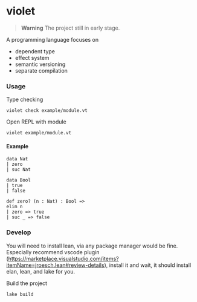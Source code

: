 # violet

> **Warning** The project still in early stage.

A programming language focuses on

- dependent type
- effect system
- semantic versioning
- separate compilation

### Usage

Type checking

```shell
violet check example/module.vt
```

Open REPL with module

```
violet example/module.vt
```

#### Example

```
data Nat
| zero
| suc Nat

data Bool
| true
| false

def zero? (n : Nat) : Bool =>
elim n
| zero => true
| suc _ => false
```

### Develop

You will need to install lean, via any package manager would be fine. Especially recommend vscode plugin (https://marketplace.visualstudio.com/items?itemName=jroesch.lean#review-details), install it and wait, it should install elan, lean, and lake for you.

Build the project

```shell
lake build
```
